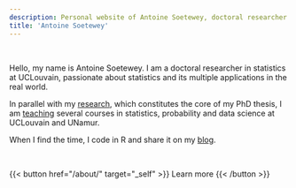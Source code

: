 ```yaml
---
description: Personal website of Antoine Soetewey, doctoral researcher and teaching assistant in statistics at UCLouvain
title: 'Antoine Soetewey'
---
```


<!--
<br>
{{< alert "circle-info" >}}
I am actively looking for a postdoc position, ideally (i) starting between October 2024 and January 2025, and (ii) in a field related to biostatistics, medical/health statistics or public health. Do not hesitate to [contact me](/contact/) if you have an opening that meets these criteria.
{{< /alert >}}
-->

<br>

Hello, my name is Antoine Soetewey. I am a doctoral researcher in statistics at UCLouvain, passionate about statistics and its multiple applications in the real world.

<!--
I am particularly interested in the popularization and democratization of statistics (and its applications in R) in order to make them accessible to everyone.
-->

In parallel with my [research](/research/), which constitutes the core of my PhD thesis, I am [teaching](/teaching/) several courses in statistics, probability and data science at UCLouvain and UNamur. <!--I also help professionals and companies to [analyze their data](https://datanalyze.be/), and I give [private lessons](https://easystat.be/) to students and researchers.-->

When I find the time, I code in R and share it on my [blog](https://statsandr.com/).

<br>

{{< button href="/about/" target="_self" >}}
Learn more
{{< /button >}}
